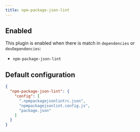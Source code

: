 ```yaml
---
title: npm-package-json-lint
---
```


## Enabled

This plugin is enabled when there is match in `dependencies` or
`devDependencies`:

- `npm-package-json-lint`

## Default configuration

```json title="knip.json"
{
  "npm-package-json-lint": {
    "config": [
      ".npmpackagejsonlintrc.json",
      "npmpackagejsonlint.config.js",
      "package.json"
    ]
  }
}
```
